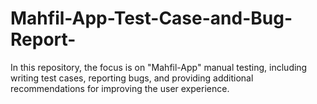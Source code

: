 # Mahfil-App-Test-Case-and-Bug-Report-
In this repository, the focus is on "Mahfil-App" manual testing, including writing test cases, reporting bugs, and providing additional recommendations for improving the user experience.
